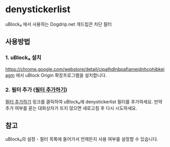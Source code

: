 # denystickerlist
uBlock₀ 에서 사용하는 Dogdrip.net 개드립콘 차단 필터

## 사용방법
### 1. uBlock₀ 설치
https://chrome.google.com/webstore/detail/cjpalhdlnbpafiamejdnhcphjbkeiagm 에서 uBlock Origin 확장프로그램을 설치합니다.

### 2. 필터 추가 ([필터 추가하기](https://subscribe.adblockplus.org/?location=https://github.com/juckdo/denystickerlist/raw/master/denystickerlist.txt))
[필터 추가하기](https://subscribe.adblockplus.org/?location=https://github.com/juckdo/denystickerlist/raw/master/denystickerlist.txt) 링크를 클릭하여 uBlock₀에 denystickerlist 필터를 추가하세요.
만약 추가 여부를 묻는 대화상자가 뜨지 않으면 새로고침 후 다시 시도하세요.

## 참고
uBlock₀의 설정 - 필터 목록에 들어가서 언제든지 사용 여부를 설정할 수 있습니다.
